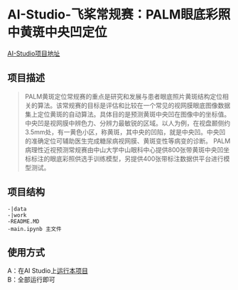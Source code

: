 # AI-Studio-飞桨常规赛：PALM眼底彩照中黄斑中央凹定位

[AI-Studio项目地址](https://aistudio.baidu.com/aistudio/projectdetail/3262175)

## 项目描述
> PALM黄斑定位常规赛的重点是研究和发展与患者眼底照片黄斑结构定位相关的算法。该常规赛的目标是评估和比较在一个常见的视网膜眼底图像数据集上定位黄斑的自动算法。具体目的是预测黄斑中央凹在图像中的坐标值。中央凹是视网膜中辨色力、分辨力最敏锐的区域。以人为例，在视盘颞侧约3.5mm处，有一黄色小区，称黄斑，其中央的凹陷，就是中央凹。中央凹的准确定位可辅助医生完成糖尿病视网膜、黄斑变性等病变的诊断。
> PALM病理性近视预测常规赛由中山大学中山眼科中心提供800张带黄斑中央凹坐标标注的眼底彩照供选手训练模型，另提供400张带标注数据供平台进行模型测试。

## 项目结构
```
-|data
-|work
-README.MD
-main.ipynb 主文件
```
## 使用方式
A：在AI Studio上[运行本项目](https://aistudio.baidu.com/aistudio/projectdetail/3262175)  
B：全部运行即可
